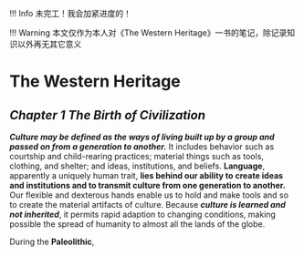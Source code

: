 !!! Info
    未完工！我会加紧进度的！

!!! Warning
    本文仅作为本人对《The Western Heritage》一书的笔记，除记录知识以外再无其它意义
# The Western Heritage



## *Chapter 1 The Birth of Civilization*

***Culture may be defined as the ways of living built up by a group and passed on from a generation to another.*** It includes behavior such as courtship and child-rearing practices; material things such as tools, clothing, and shelter; and ideas, institutions, and beliefs. **Language**, apparently a uniquely human trait, **lies behind our ability to create ideas and institutions and to transmit culture from one generation to another.** Our flexible and dexterous hands enable us to hold and make tools and so to create the material artifacts of culture. Because ***culture is learned and not inherited***, it permits rapid adaption to changing conditions, making possible the spread of humanity to almost all the lands of the globe.

During the **Paleolithic**, 
